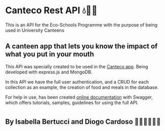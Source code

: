 # Canteco Rest API 💧💨🌱

This is an API for the Eco-Schools Programme with the purpose of being used in University Canteens 

## A canteen app that lets you know the impact of what you put in your mouth

This API was specially created to be used in the [Canteco app](https://github.com/isabellabertucci/CantecoMobileApp). Being developed with express.js and MongoDB. 

In this API we have the full user authentication, and a CRUD for each collection as an example, the creation of food and meals in the database.

For help in use,  has been created [online documentation](https://canteco-api.onrender.com/doc/) with Swagger, which offers tutorials, samples, guidelines for using the full API.

# 

## By Isabella Bertucci and Diogo Cardoso 👩🏻‍💻🧑🏻‍💻
